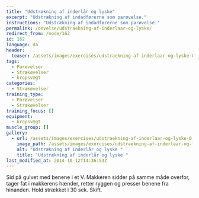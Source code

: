 ```yaml
---
title: "Udstrækning af inderlår og lyske"
excerpt: "Udstrækning af indadførerne som parøvelse."
instructions: "Udstrækning af indadførerne som parøvelse."
permalink: /oevelse/udstraekning-af-inderlaar-og-lyske/
redirect_from: /node/162
id: 162
language: da
header:
  teaser: /assets/images/exercises/udstraekning-af-inderlaar-og-lyske-0-320.jpg
tags:
  - Parøvelser
  - Strækøvelser
  - kropsvægt
categories:
  - Strækøvelser
training_type:
  - Parøvelser
  - Strækøvelser
training_focus: []
equipment:
  - kropsvægt
muscle_group: []
gallery:
  - url: /assets/images/exercises/udstraekning-af-inderlaar-og-lyske-0.jpg
    image_path: /assets/images/exercises/udstraekning-af-inderlaar-og-lyske-0-320.jpg
    alt: "Udstrækning af inderlår og lyske "
    title: "Udstrækning af inderlår og lyske "
last_modified_at: 2014-10-12T14:36:53Z
---
```


Sid på gulvet med benene i et V. Makkeren sidder på samme måde overfor, tager fat i makkerens hænder, retter ryggen og presser benene fra hinanden. Hold strækket i 30 sek. Skift.
